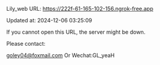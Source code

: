 Lily_web URL: https://222f-61-165-102-156.ngrok-free.app

Updated at: 2024-12-06 03:25:09

If you cannot open this URL, the server might be down.

Please contact: 

goley04@foxmail.com Or Wechat:GL_yeaH
